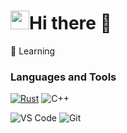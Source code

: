 #  <img src="https://media.giphy.com/media/JIX9t2j0ZTN9S/giphy.gif" width="30">Hi there 👋

<!-- <img align="right"  width="350px" src="https://media.giphy.com/media/l3vR85PnGsBwu1PFK/giphy.gif" />-->
 
📘 Learning 

### Languages and Tools

[![Rust](https://img.shields.io/badge/-Rust-f47920?style=flat&logo=Rust&logoColor=White)](#) 
![C++](https://img.shields.io/badge/-C-0D0D0D?style=flat&logo=C&logoColor=White)

![VS Code](https://img.shields.io/badge/-VSCode-%230066B8?style=flat&logo=visual-studio-code)
![Git](https://img.shields.io/badge/-Git-%23ED5A47?style=flat&logo=git&logoColor=%23ffffff)


<!--<img align="right" width="20px" src="https://media.giphy.com/media/Jdl5QgcJrtDbNH0yla/giphy.gif"  />-->
